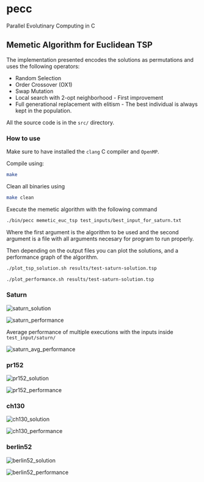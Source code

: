 # pecc
Parallel Evolutinary Computing in C

## Memetic Algorithm for Euclidean TSP
The implementation presented encodes the solutions as
permutations and uses the following operators:

- Random Selection
- Order Crossover (OX1)
- Swap Mutation
- Local search with 2-opt neighborhood - First improvement
- Full generational replacement with elitism - The best individual is
always kept in the population.

All the source code is in the `src/` directory.

### How to use
Make sure to have installed the `clang` C compiler and `OpenMP`.

Compile using:

```bash
make
```

Clean all binaries using

```bash
make clean
```

Execute the memetic algorithm with the following command

```bash
./bin/pecc memetic_euc_tsp test_inputs/best_input_for_saturn.txt
```

Where the first argument is the algorithm to be used and the second
argument is a file with all arguments necesary for program to run properly.

Then depending on the output files you can plot the solutions, and a performance
graph of the algorithm.


```bash
./plot_tsp_solution.sh results/test-saturn-solution.tsp
```

```bash
./plot_performance.sh results/test-saturn-solution.tsp
```

### Saturn

![saturn_solution](results/test-saturn-solution.png)

![saturn_performance](results/test-saturn-solution_performance.png)

Average performance of multiple executions with the inputs inside `test_input/saturn/`

![saturn_avg_performance](results/saturn_avg_performance.png)

### pr152

![pr152_solution](results/test-pr152-solution.png)

![pr152_performance](results/test-pr152-solution_performance.png)


### ch130 

![ch130_solution](results/test-ch130-solution.png)

![ch130_performance](results/test-ch130-solution_performance.png)


### berlin52

![berlin52_solution](results/test-berlin52-solution.png)

![berlin52_performance](results/test-berlin52-solution_performance.png)